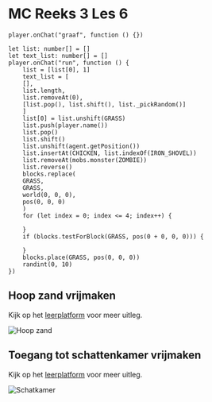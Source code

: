 # MC Reeks 3 Les 6

```template
player.onChat("graaf", function () {})
```

```block
let list: number[] = []
let text_list: number[] = []
player.onChat("run", function () {
    list = [list[0], 1]
    text_list = [
    [],
    list.length,
    list.removeAt(0),
    [list.pop(), list.shift(), list._pickRandom()]
    ]
    list[0] = list.unshift(GRASS)
    list.push(player.name())
    list.pop()
    list.shift()
    list.unshift(agent.getPosition())
    list.insertAt(CHICKEN, list.indexOf(IRON_SHOVEL))
    list.removeAt(mobs.monster(ZOMBIE))
    list.reverse()
    blocks.replace(
    GRASS,
    GRASS,
    world(0, 0, 0),
    pos(0, 0, 0)
    )
    for (let index = 0; index <= 4; index++) {

    }
    if (blocks.testForBlock(GRASS, pos(0 + 0, 0, 0))) {

    }
    blocks.place(GRASS, pos(0, 0, 0))
    randint(0, 10)
})

```

## Hoop zand vrijmaken

Kijk op het [leerplatform](https://leerplatform.codefever.be/) voor meer uitleg.

![Hoop zand](https://codefeverpublic.blob.core.windows.net/public-content/images/b1683247f963088b490af4ea7e617f76256c09872d26f4a39783a8d005ea88ea.png)

## Toegang tot schattenkamer vrijmaken

Kijk op het [leerplatform](https://leerplatform.codefever.be/) voor meer uitleg.

![Schatkamer](https://codefeverpublic.blob.core.windows.net/public-content/images/f30a00e5d4a01520910652b01d9aa4fd5a60c456389853a77d025c387842416b.png)
